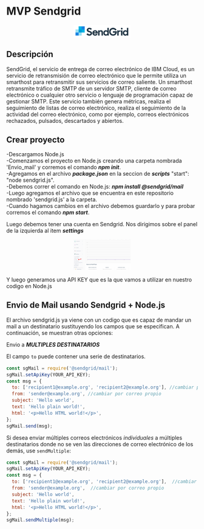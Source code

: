 # MVP Sendgrid

<p align="center">
  <img src="images/logo.png" width="150" length="200">
</p>


## Descripción

SendGrid, el servicio de entrega de correo electrónico de IBM Cloud, es un servicio de retransmisión de correo electrónico que le permite utiliza un smarthost para retransmitir sus servicios de correo saliente. Un smarthost retransmite tráfico de SMTP de un servidor SMTP, cliente de correo electrónico o cualquier otro servicio o lenguaje de programación capaz de gestionar SMTP. Este servicio también genera métricas, realiza el seguimiento de listas de correo electrónico, realiza el seguimiento de la actividad del correo electrónico, como por ejemplo, correos electrónicos rechazados, pulsados, descartados y abiertos.

## Crear proyecto

-Descargamos Node.js <br>
-Comenzamos el proyecto en Node.js creando una carpeta nombrada 'Envio_mail' y corremos el comando ***npm init***.<br>
-Agregamos en el archivo ***package.json*** en la seccion de ***scripts*** "start": "node sendgrid.js".<br>
-Debemos correr el comando en Node.js: ***npm install @sendgrid/mail***<br>
-Luego agregamos el archivo que se encuentra en este repositorio nombrado 'sendgrid.js' a la carpeta. <br>
-Cuando hagamos cambios en el archivo debemos guardarlo y para probar corremos el comando ***npm start***. <br>

Luego debemos tener una cuenta en Sendgrid. Nos dirigimos sobre el panel de la izquierda al item ***settings***

<p align="center">
  <img src="images/sendgrid1.png" width="150" length="200">
</p>

Y luego generamos una API KEY que es la que vamos a utilizar en nuestro codigo en Node.js

## Envio de Mail usando Sendgrid + Node.js

El archivo sendgrid.js ya viene con un codigo que es capaz de mandar un mail a un destinatario sustituyendo los campos que se especifican. A continuación, se muestran otras opciones:

Envio a ***MULTIPLES DESTINATARIOS***

El campo `to` puede contener una serie de destinatarios.

```js
const sgMail = require('@sendgrid/mail');
sgMail.setApiKey(YOUR_API_KEY);
const msg = {
  to: ['recipient1@example.org', 'recipient2@example.org'], //cambiar por los correos destino
  from: 'sender@example.org', //cambiar por correo propio
  subject: 'Hello world',
  text: 'Hello plain world!',
  html: '<p>Hello HTML world!</p>',
};
sgMail.send(msg);
```

Si desea enviar múltiples correos electrónicos _individuales_ a múltiples destinatarios donde no se ven las direcciones de correo electrónico de los demás, use `sendMultiple`:

```js
const sgMail = require('@sendgrid/mail');
sgMail.setApiKey(YOUR_API_KEY);
const msg = {
  to: ['recipient1@example.org', 'recipient2@example.org'],  //cambiar por los correos destino
  from: 'sender@example.org',  //cambiar por correo propio
  subject: 'Hello world',
  text: 'Hello plain world!',
  html: '<p>Hello HTML world!</p>',
};
sgMail.sendMultiple(msg);
```





